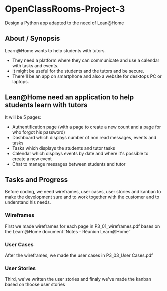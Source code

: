 # OpenClassRooms-Project-3
Design a Python app adapted to the need of Lean@Home

## About / Synopsis
Learn@Home wants to help students with tutors.
* They need a platform where they can communicate and use a calendar with tasks and events.
* It might be useful for the students and the tutors and be secure.
* There'll be an app on smartphone and also a website for desktops PC or laptops.

## Lean@Home need an application to help students learn with tutors
It will be 5 pages:
* Authentification page (with a page to create a new count and a page for who forgot his password)
* Dashboard which displays number of non read messages, events and tasks
* Tasks which displays the students and tutor tasks
* Calendar which displays events by date and where it's possible to create a new event
* Chat to manage messages between students and tutor

## Tasks and Progress

Before coding, we need wireframes, user cases, user stories and kanban to make the development sure and to work together with the customer and to understand his needs.

### Wireframes
First we made wireframes for each page in P3_01_wireframes.pdf bases on the Learn@Home document 'Notes - Réunion Learn@Home'

### User Cases
After the wireframes, we made the user cases in P3_03_User Cases.pdf

### User Stories
Third, we've written the user stories and finaly we've made the kanban based on thoose user stories
